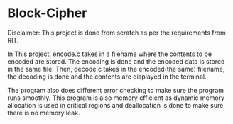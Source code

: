 # Block-Cipher
Disclaimer: This project is done from scratch as per the requirements from RIT.

In This project, encode.c takes in a filename where the contents to be encoded are stored. The encoding is done and the encoded data is stored in the same file. Then, decode.c takes in the encoded(the same) filename, the decoding is done and the contents are displayed in the terminal.

The program also does different error checking to make sure the program runs smoothly.
This program is also memory efficient as dynamic memory allocation is used in critical regions and deallocation is done to make sure there is no memory leak.
